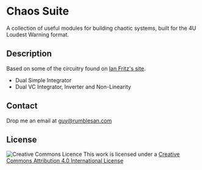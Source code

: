 # Chaos Suite

A collection of useful modules for building chaotic systems, built for the 4U Loudest Warning format.


## Description

Based on some of the circuitry found on [Ian Fritz's site](https://ijfritz.byethost4.com/Chaos/ch_over.htm).


* Dual Simple Integrator
* Dual VC Integrator, Inverter and Non-Linearity


## Contact

Drop me an email at guy@rumblesan.com


## License

![Creative Commons Licence]("https://i.creativecommons.org/l/by/4.0/88x31.png")
This work is licensed under a [Creative Commons Attribution 4.0 International License]("http://creativecommons.org/licenses/by/4.0/")
